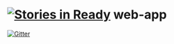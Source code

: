 [![Stories in Ready](https://badge.waffle.io/kyiv-team-hacktbilisi/web-app.png?label=ready&title=Ready)](https://waffle.io/kyiv-team-hacktbilisi/web-app)
web-app
=======

[![Gitter](https://badges.gitter.im/Join%20Chat.svg)](https://gitter.im/kyiv-team-hacktbilisi/web-app?utm_source=badge&utm_medium=badge&utm_campaign=pr-badge&utm_content=badge)
